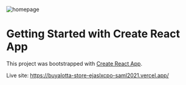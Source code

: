 
![homepage](https://user-images.githubusercontent.com/80658809/147899690-30e367f8-7723-4a08-a146-046688134008.png)

# Getting Started with Create React App

This project was bootstrapped with [Create React App](https://github.com/facebook/create-react-app).

Live site: https://buyalotta-store-ejaslxcpo-saml2021.vercel.app/
